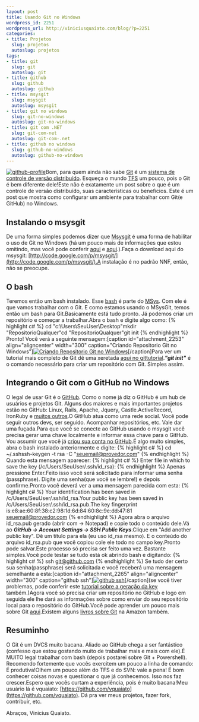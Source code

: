 ```yaml
--- 
layout: post
title: Usando Git no Windows
wordpress_id: 2251
wordpress_url: http://viniciusquaiato.com/blog/?p=2251
categories: 
- title: Projetos
  slug: projetos
  autoslug: projetos
tags: 
- title: git
  slug: git
  autoslug: git
- title: github
  slug: github
  autoslug: github
- title: msysgit
  slug: msysgit
  autoslug: msysgit
- title: git no windows
  slug: git-no-windows
  autoslug: git-no-windows
- title: git com .NET
  slug: git-com-net
  autoslug: git-com-.net
- title: github no windows
  slug: github-no-windows
  autoslug: github-no-windows
---
```

[![](http://viniciusquaiato.com/blog/wp-content/uploads/2010/11/github-profile-200x300.png "github-profile")](http://viniciusquaiato.com/blog/wp-content/uploads/2010/11/github-profile.png)Bom, para quem ainda não sabe [Git](http://git-scm.com/) é um [sistema de controle de versão distribuído](http://en.wikipedia.org/wiki/Distributed_Version_Control_System). Esqueça o mundo [TFS](http://en.wikipedia.org/wiki/Team_Foundation_Server) um pouco, pois o Git é bem diferente dele!Este não é exatamente um post sobre o que é um controle de versão distribuído, suas características ou benefícios. Este é um post que mostra como configurar um ambiente para trabalhar com Git(e GitHub) no Windows.

## Instalando o msysgit
De uma forma simples podemos dizer que [Msysgit](http://code.google.com/p/msysgit/) é uma forma de habilitar o uso de Git no Windows (há um pouco mais de informações que estou omitindo, mas você pode conferir [aqui](http://www.mingw.org/wiki/MSYS) e [aqui](http://www.ohloh.net/p/msysgit).).Faça o download aqui do msysgit: [http://code.google.com/p/msysgit/](http://code.google.com/p/msysgit/).A instalação é no padrão NNF, então, não se preocupe.

## O bash
Teremos então um bash instalado. Esse [bash](http://www.gnu.org/software/bash/) é parte do [MSys](http://www.mingw.org/wiki/MSYS). Com ele é que vamos trabalhar com o Git. E como estamos usando o MSysGit, temos então um bash para Git.Basicamente está tudo pronto. Já podemos criar um repositório e começar a trabalhar.Abra o bash e digite algo como:
{% highlight c# %}
cd "c:\Users\SeuUser\Desktop"mkdir "RepositorioQualquer"cd "RepositorioQualquer"git init
{% endhighlight %}
Pronto! Você verá a seguinte mensagem:[caption id="attachment_2253" align="aligncenter" width="300" caption="Criando Repositorio Git no Windows"][![Criando Repositorio Git no Windows](http://viniciusquaiato.com/blog/wp-content/uploads/2010/11/Criando-Repositorio-300x87.png "Criando Repositorio Git no Windows")](http://viniciusquaiato.com/blog/wp-content/uploads/2010/11/Criando-Repositorio.png)[/caption]Para ver um tutorial mais completo de Git dê uma xeretada [aqui no gittutorial](http://www.kernel.org/pub/software/scm/git/docs/gittutorial.html)._**"git init"**_ é o comando necessário para criar um repositório com Git. Simples assim.

## Integrando o Git com o GitHub no Windows
O legal de usar Git é o [GitHub](http://github.com). Como o nome já diz o GitHub é um hub de usuários e projetos Git. Alguns dos maiores e mais importantes projetos estão no GitHub: Linux, Rails, Apache, Jquery, Castle.ActiveRecord, IronRuby e [muitos outros](https://github.com/repositories).O GitHub atua como uma rede social. Você pode seguir outros devs, ser seguido. Acompanhar repositórios, etc. Vale dar uma fuçada.Para que você se conecte ao GitHub usando o msysgit você precisa gerar uma chave localmente e informar essa chave para o GitHub. Vou assumir que você já [criou sua conta no GitHub](https://github.com/signup/free).É algo muito simples, abra o bash instalado anteriormente e digite:
{% highlight c# %}
cd ~/.sshssh-keygen -t rsa -C "seuemail@provedor.com"
{% endhighlight %}
Quando esta mensagem aparecer:
{% highlight c# %}
Enter file in which to save the key (/c/Users/SeuUser/.ssh/id_rsa):
{% endhighlight %}
Apenas pressione Enter.Feito isso você será solicitado para informar uma senha (passphrase). Digite uma senha(que você se lembre!) e depois confirme.Pronto você deverá ver a uma mensagem parecida com esta:
{% highlight c# %}
Your identification has been saved in /c/Users/SeuUser/.ssh/id_rsa.Your 
public key has been saved in /c/Users/SeuUser/.ssh/id_rsa.pub.The key fingerprint is:e8:ae:60:8f:38:c2:98:1d:6d:84:60:8c:9e:dd:47:81 seuemail@provedor.com
{% endhighlight %}
Agora abra o arquivo id_rsa.pub gerado (abrir com -> Notepad) e copie todo o conteúdo dele.Vá ao **_GitHub -> Account Settings -> SSH Public Keys_**.Clique em "Add another 
public key". Dê um título para ela (eu uso id_rsa mesmo). E o conteúdo do arquivo id_rsa.pub que você copiou cole ele todo no campo key.Pronto pode salvar.Este processo só precisa ser feito uma vez. Bastante simples.Você pode testar se tudo está ok abrindo bash e digitando:
{% highlight c# %}
ssh git@github.com
{% endhighlight %}
Se tudo der certo sua senha(passphrase) será solicitada e você receberá uma mensagem semelhante a esta:[caption id="attachment_2265" align="aligncenter" width="300" caption="github ssh"][![github ssh](http://viniciusquaiato.com/blog/wp-content/uploads/2010/11/ssh-300x39.png "github ssh")](http://viniciusquaiato.com/blog/wp-content/uploads/2010/11/ssh.png)[/caption](se você tiver problemas, pode conferir este [tutorial sobre a geração da key](http://help.github.com/msysgit-key-setup/) também.)Agora você só precisa criar um repositório no GitHub e logo em seguida ele lhe dará as informações sobre como enviar do seu repositório local para o repositório do GitHub.Você pode aprender um pouco mais sobre Git [aqui](http://www.kernel.org/pub/software/scm/git/docs/gittutorial.html).Existem alguns [livros sobre Git](http://www.amazon.co.uk/s/ref=nb_sb_noss?url=search-alias%3Daps&field-keywords=git&x=0&y=0) na Amazon também.

## Resuminho
O Git é um DVCS muito bacana. Aliado ao GitHub chega a ser fantástico (confesso que estou gostando muito de trabalhar mais e mais com ele).É MUITO legal trabalhar com bash (depois postarei sobre Git + Powershell). Recomendo fortemente que vocês exercitem um pouco a linha de comando: É produtiva!Olhem um pouco além do TFS e do SVN: vale a pena! É bom conhecer coisas novas e questionar o que já conhecemos. Isso nos faz crescer.Espero que vocês curtam a experiência, pois é muito bacana!Meu usuário lá é vquaiato: [https://github.com/vquaiato](https://github.com/vquaiato). Dá pra ver meus projetos, fazer fork, contribuir, etc.

Abraços,
Vinicius Quaiato.
